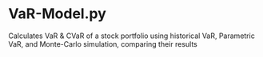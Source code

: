 # VaR-Model.py
Calculates VaR &amp; CVaR of a stock portfolio using historical VaR, Parametric VaR, and Monte-Carlo simulation, comparing their results

